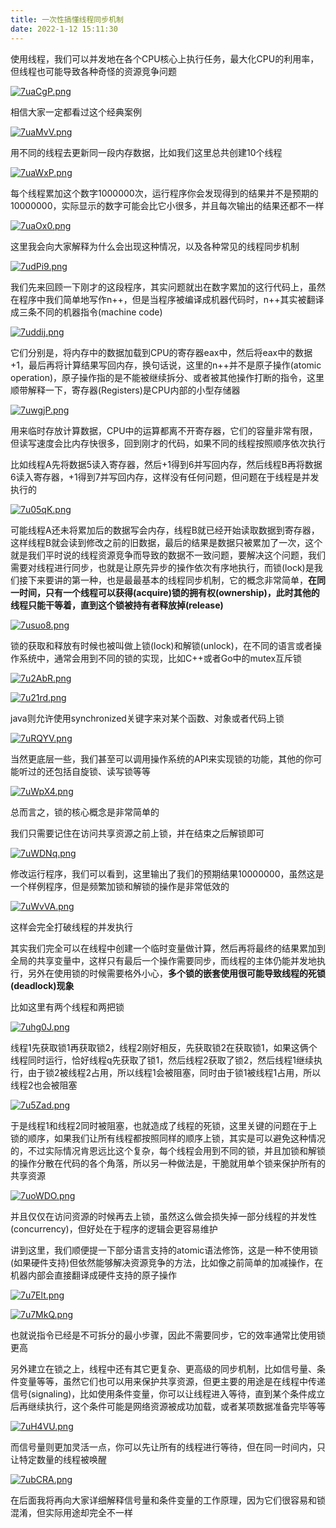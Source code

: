 ```yaml
---
title: 一次性搞懂线程同步机制
date: 2022-1-12 15:11:30
---
```


使用线程，我们可以并发地在各个CPU核心上执行任务，最大化CPU的利用率，但线程也可能导致各种奇怪的资源竞争问题

[![7uaCgP.png](https://s4.ax1x.com/2022/01/12/7uaCgP.png)](https://imgtu.com/i/7uaCgP)

相信大家一定都看过这个经典案例

[![7uaMvV.png](https://s4.ax1x.com/2022/01/12/7uaMvV.png)](https://imgtu.com/i/7uaMvV)

用不同的线程去更新同一段内存数据，比如我们这里总共创建10个线程

[![7uaWxP.png](https://s4.ax1x.com/2022/01/12/7uaWxP.png)](https://imgtu.com/i/7uaWxP)

每个线程累加这个数字1000000次，运行程序你会发现得到的结果并不是预期的10000000，实际显示的数字可能会比它小很多，并且每次输出的结果还都不一样

[![7uaOx0.png](https://s4.ax1x.com/2022/01/12/7uaOx0.png)](https://imgtu.com/i/7uaOx0)

这里我会向大家解释为什么会出现这种情况，以及各种常见的线程同步机制

[![7udPi9.png](https://s4.ax1x.com/2022/01/12/7udPi9.png)](https://imgtu.com/i/7udPi9)

我们先来回顾一下刚才的这段程序，其实问题就出在数字累加的这行代码上，虽然在程序中我们简单地写作n++，但是当程序被编译成机器代码时，n++其实被翻译成三条不同的机器指令(machine code)

[![7uddij.png](https://s4.ax1x.com/2022/01/12/7uddij.png)](https://imgtu.com/i/7uddij)

它们分别是，将内存中的数据加载到CPU的寄存器eax中，然后将eax中的数据+1，最后再将计算结果写回内存，换句话说，这里的n++并不是原子操作(atomic operation)，原子操作指的是不能被继续拆分、或者被其他操作打断的指令，这里顺带解释一下，寄存器(Registers)是CPU内部的小型存储器

[![7uwgjP.png](https://s4.ax1x.com/2022/01/12/7uwgjP.png)](https://imgtu.com/i/7uwgjP)

用来临时存放计算数据，CPU中的运算都离不开寄存器，它们的容量非常有限，但读写速度会比内存快很多，回到刚才的代码，如果不同的线程按照顺序依次执行

比如线程A先将数据5读入寄存器，然后+1得到6并写回内存，然后线程B再将数据6读入寄存器，+1得到7并写回内存，这样没有任何问题，但问题在于线程是并发执行的

[![7u05qK.png](https://s4.ax1x.com/2022/01/12/7u05qK.png)](https://imgtu.com/i/7u05qK)

可能线程A还未将累加后的数据写会内存，线程B就已经开始读取数据到寄存器，这样线程B就会读到修改之前的旧数据，最后的结果是数据只被累加了一次，这个就是我们平时说的线程资源竞争而导致的数据不一致问题，要解决这个问题，我们需要对线程进行同步，也就是让原先异步的操作依次有序地执行，而锁(lock)是我们接下来要讲的第一种，也是最最基本的线程同步机制，它的概念非常简单，**在同一时间，只有一个线程可以获得(acquire)锁的拥有权(ownership)，此时其他的线程只能干等着，直到这个锁被持有者释放掉(release)**

[![7usuo8.png](https://s4.ax1x.com/2022/01/12/7usuo8.png)](https://imgtu.com/i/7usuo8)

锁的获取和释放有时候也被叫做上锁(lock)和解锁(unlock)，在不同的语言或者操作系统中，通常会用到不同的锁的实现，比如C++或者Go中的mutex互斥锁

[![7u2AbR.png](https://s4.ax1x.com/2022/01/12/7u2AbR.png)](https://imgtu.com/i/7u2AbR)

[![7u21rd.png](https://s4.ax1x.com/2022/01/12/7u21rd.png)](https://imgtu.com/i/7u21rd)

java则允许使用synchronized关键字来对某个函数、对象或者代码上锁

[![7uRQYV.png](https://s4.ax1x.com/2022/01/12/7uRQYV.png)](https://imgtu.com/i/7uRQYV)

当然更底层一些，我们甚至可以调用操作系统的API来实现锁的功能，其他的你可能听过的还包括自旋锁、读写锁等等

[![7uWpX4.png](https://s4.ax1x.com/2022/01/12/7uWpX4.png)](https://imgtu.com/i/7uWpX4)

总而言之，锁的核心概念是非常简单的

我们只需要记住在访问共享资源之前上锁，并在结束之后解锁即可

[![7uWDNq.png](https://s4.ax1x.com/2022/01/12/7uWDNq.png)](https://imgtu.com/i/7uWDNq)

修改运行程序，我们可以看到，这里输出了我们的预期结果10000000，虽然这是一个样例程序，但是频繁加锁和解锁的操作是非常低效的

[![7uWvVA.png](https://s4.ax1x.com/2022/01/12/7uWvVA.png)](https://imgtu.com/i/7uWvVA)

这样会完全打破线程的并发执行

其实我们完全可以在线程中创建一个临时变量做计算，然后再将最终的结果累加到全局的共享变量中，这样只有最后一个操作需要同步，而线程的主体仍能并发地执行，另外在使用锁的时候需要格外小心，**多个锁的嵌套使用很可能导致线程的死锁(deadlock)现象**

比如这里有两个线程和两把锁

[![7uhg0J.png](https://s4.ax1x.com/2022/01/12/7uhg0J.png)](https://imgtu.com/i/7uhg0J)

线程1先获取锁1再获取锁2，线程2刚好相反，先获取锁2在获取锁1，如果这俩个线程同时运行，恰好线程q先获取了锁1，然后线程2获取了锁2，然后线程1继续执行，由于锁2被线程2占用，所以线程1会被阻塞，同时由于锁1被线程1占用，所以线程2也会被阻塞

[![7u5Zad.png](https://s4.ax1x.com/2022/01/12/7u5Zad.png)](https://imgtu.com/i/7u5Zad)

于是线程1和线程2同时被阻塞，也就造成了线程的死锁，这里关键的问题在于上锁的顺序，如果我们让所有线程都按照同样的顺序上锁，其实是可以避免这种情况的，不过实际情况肯恩远比这个复杂，每个线程会用到不同的锁，并且加锁和解锁的操作分散在代码的各个角落，所以另一种做法是，干脆就用单个锁来保护所有的共享资源

[![7uoWDO.png](https://s4.ax1x.com/2022/01/12/7uoWDO.png)](https://imgtu.com/i/7uoWDO)

并且仅仅在访问资源的时候再去上锁，虽然这么做会损失掉一部分线程的并发性(concurrency)，但好处在于程序的逻辑会更容易维护

讲到这里，我们顺便提一下部分语言支持的atomic语法修饰，这是一种不使用锁(如果硬件支持)但依然能够解决资源竞争的方法，比如像之前简单的加减操作，在机器内部会直接翻译成硬件支持的原子操作

[![7u7Elt.png](https://s4.ax1x.com/2022/01/12/7u7Elt.png)](https://imgtu.com/i/7u7Elt)

[![7u7MkQ.png](https://s4.ax1x.com/2022/01/12/7u7MkQ.png)](https://imgtu.com/i/7u7MkQ)

也就说指令已经是不可拆分的最小步骤，因此不需要同步，它的效率通常比使用锁更高

另外建立在锁之上，线程中还有其它更复杂、更高级的同步机制，比如信号量、条件变量等等，虽然它们也可以用来保护共享资源，但更主要的用途是在线程中传递信号(signaling)，比如使用条件变量，你可以让线程进入等待，直到某个条件成立后再继续执行，这个条件可能是网络资源被成功加载，或者某项数据准备完毕等等

[![7uH4VU.png](https://s4.ax1x.com/2022/01/12/7uH4VU.png)](https://imgtu.com/i/7uH4VU)

而信号量则更加灵活一点，你可以先让所有的线程进行等待，但在同一时间内，只让特定数量的线程被唤醒

[![7ubCRA.png](https://s4.ax1x.com/2022/01/12/7ubCRA.png)](https://imgtu.com/i/7ubCRA)

在后面我将再向大家详细解释信号量和条件变量的工作原理，因为它们很容易和锁混淆，但实际用途却完全不一样





